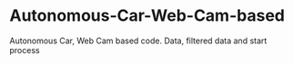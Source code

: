 # Autonomous-Car-Web-Cam-based
Autonomous Car, Web Cam based code. Data, filtered data and start process

